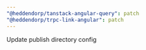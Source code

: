 ```yaml
---
"@heddendorp/tanstack-angular-query": patch
"@heddendorp/trpc-link-angular": patch
---
```


Update publish directory config
